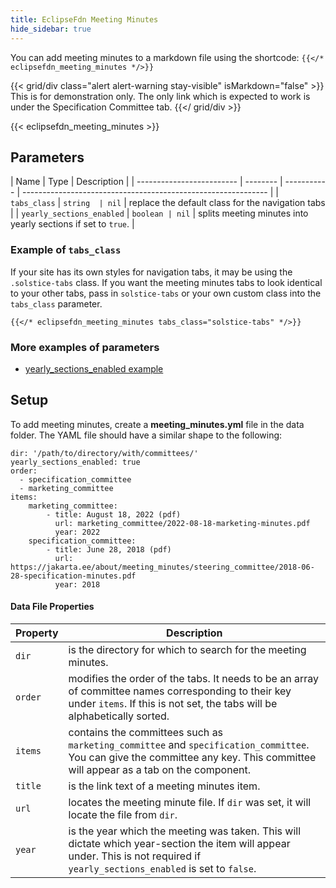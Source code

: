 ```yaml
---
title: EclipseFdn Meeting Minutes
hide_sidebar: true
---
```


You can add meeting minutes to a markdown file using the shortcode:
`{{</* eclipsefdn_meeting_minutes */>}}`

{{< grid/div class="alert alert-warning stay-visible" isMarkdown="false" >}} This is for
demonstration only. The only link which is expected to work is under the
Specification Committee tab. {{</ grid/div >}}

{{< eclipsefdn_meeting_minutes >}}

## Parameters

| Name                      | Type     | Description |
| ------------------------- | -------- | ----------- | ------------------------------------------------------------- |
| `tabs_class`              | `string  | nil`        | replace the default class for the navigation tabs             |
| `yearly_sections_enabled` | `boolean | nil`        | splits meeting minutes into yearly sections if set to `true`. |

### Example of `tabs_class`

If your site has its own styles for navigation tabs, it may be using the
`.solstice-tabs` class. If you want the meeting minutes tabs to look identical
to your other tabs, pass in `solstice-tabs` or your own custom class into the
`tabs_class` parameter.

```
{{</* eclipsefdn_meeting_minutes tabs_class="solstice-tabs" */>}}
```

### More examples of parameters

- [yearly_sections_enabled example](./yearly_sections_enabled)

## Setup

To add meeting minutes, create a **meeting_minutes.yml** file in the data
folder. The YAML file should have a similar shape to the following:

```
dir: '/path/to/directory/with/committees/'
yearly_sections_enabled: true
order:
  - specification_committee
  - marketing_committee
items:
    marketing_committee:
        - title: August 18, 2022 (pdf)
          url: marketing_committee/2022-08-18-marketing-minutes.pdf
          year: 2022
    specification_committee:
        - title: June 28, 2018 (pdf)
          url: https://jakarta.ee/about/meeting_minutes/steering_committee/2018-06-28-specification-minutes.pdf
          year: 2018
```

#### Data File Properties

| Property | Description                                                                                                                                                                      |
| -------- | -------------------------------------------------------------------------------------------------------------------------------------------------------------------------------- |
| `dir`    | is the directory for which to search for the meeting minutes.                                                                                                                    |
| `order`  | modifies the order of the tabs. It needs to be an array of committee names corresponding to their key under `items`. If this is not set, the tabs will be alphabetically sorted. |
| `items`  | contains the committees such as `marketing_committee` and `specification_committee`. You can give the committee any key. This committee will appear as a tab on the component.   |
| `title`  | is the link text of a meeting minutes item.                                                                                                                                      |
| `url`    | locates the meeting minute file. If `dir` was set, it will locate the file from `dir`.                                                                                           |
| `year`   | is the year which the meeting was taken. This will dictate which year-section the item will appear under. This is not required if `yearly_sections_enabled` is set to `false`.   |
